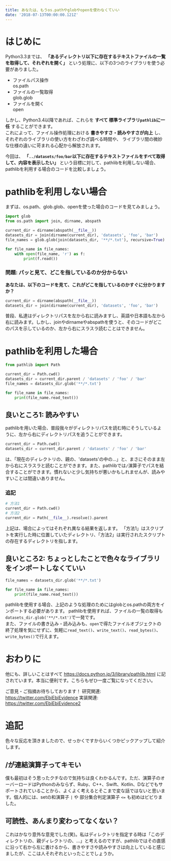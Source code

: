 ```yaml
---
title: あなたは、もうos.pathやglobやopenを使わなくていい
date: '2018-07-13T00:00:00.121Z'
---
```


# はじめに
Python3.3までは、 **「あるディレクトリ以下に存在するテキストファイルの一覧を取得して、それぞれを開く」** という処理に、以下の3つのライブラリを使う必要がありました。

* ファイルパス操作   
os.path
* ファイルの一覧取得   
glob.glob
* ファイルを開く   
open

しかし、Python3.4以降であれば、これらを **すべて 標準ライブラリ`pathlib`に一任** することができます。   
これによって、ファイル操作処理における **書きやすさ・読みやすさが向上** し、それぞれのライブラリの使い方をわざわざ調べる時間や、 ライブラリ間の微妙な仕様の違いに苛まれる心配から解放されます。

今回は、 **「`../datasets/foo/bar`以下に存在するテキストファイルをすべて取得して、内容を表示したい」** という目標に対して、pathlibを利用しない場合、pathlibを利用する場合のコードを比較しましょう。

# pathlibを利用しない場合
まずは、os.path、glob.glob、openを使った場合のコードを見てみましょう。

```python
import glob
from os.path import join, dirname, abspath

current_dir = dirname(abspath(__file__))
datasets_dir = join(dirname(current_dir), 'datasets', 'foo', 'bar')
file_names = glob.glob(join(datasets_dir, '**/*.txt'), recursive=True)

for file_name in file_names:
    with open(file_name, 'r') as f:
        print(f.read())
```

### 問題: パッと見て、どこを指しているのか分からない
**あなたは、以下のコードを見て、これがどこを指しているのかすぐに分かりますか？**
```python
current_dir = dirname(abspath(__file__))
datasets_dir = join(dirname(current_dir), 'datasets', 'foo', 'bar')
```

普段、私達はディレクトリパスを左から右に読みますし、英語や日本語も左から右に読みます。しかし、joinやdirnameやabspathを使うと、そのコードがどこのパスを示しているのか、左から右にスラスラ読むことはできません。

# pathlibを利用した場合

```python
from pathlib import Path

current_dir = Path.cwd()
datasets_dir = current_dir.parent / 'datasets' / 'foo' / 'bar'
file_names = datasets_dir.glob('**/*.txt')

for file_name in file_names:
    print(file_name.read_text())
```

## 良いところ1: 読みやすい
pathlibを用いた場合、普段我々がディレクトリパスを読む時にそうしているように、左から右にディレクトリパスを追うことができます。
```python
current_dir = Path.cwd()
datasets_dir = current_dir.parent / 'datasets' / 'foo' / 'bar'
```
は、「現在のディレクトリの、親の、'datasets'の中の...」と、まさにそのまま左から右にスラスラと読むことができます。また、pathlibでは`/`演算子でパスを結合することができます。慣れないと少し気持ちが悪いかもしれませんが、読みやすいことは間違いありません。

### 追記
```python
# 方法1
current_dir = Path.cwd()
# 方法2
current_dir = Path(__file__).resolve().parent
```
上記は、場合によってはそれぞれ異なる結果を返します。
「方法1」はスクリプトを実行した時に位置していたディレクトリ、「方法2」は実行されたスクリプトの存在するディレクトリを指します。

## 良いところ2: ちょっとしたことで色々なライブラリをインポートしなくていい
```python
file_names = datasets_dir.glob('**/*.txt')

for file_name in file_names:
    print(file_name.read_text())
```
pathlibを使用する場合、上記のような処理のためにはglobとos.pathの両方をインポートする必要があります。
pathlibを使用すれば、ファイルの一覧の取得も `datasets_dir.glob('**/*.txt')`で一発です。   
また、ファイルの書き込み・読み込みも、`open`で得たファイルオブジェクトの終了処理を気にせずに、気軽に`read_text()`、`write_text()`、`read_bytes()`、`write_bytes()`で行えます。


# おわりに
他にも、詳しいことはすべて https://docs.python.jp/3/library/pathlib.html に記されています。本当に便利です。こちらもぜひ一度ご覧になってください。

ご意見・ご指摘お待ちしております！
研究関連: https://twitter.com/EbiEbiEvidence
実装関連: https://twitter.com/EbiEbiEvidence2

# 追記
色々な反応を頂きましたので、せっかくですからいくつかピックアップして紹介します。

## /が連結演算子ってキモい
僕も最初はそう思ったクチなので気持ちは良くわかるんです。ただ、演算子のオーバーロードはPythonのみならず、Ruby、C++、Swift、Kotlin、Dなどでもサポートされていることから、よくよく考えるとそこまで変な話ではないと思います。個人的には、setの和演算子 `|` や 部分集合判定演算子 `<=` も初めはビビりました。

## 可読性、あんまり変わってなくない？
これはかなり意外な意見でした(笑)。私はディレクトリを指定する時は「このディレクトリの、親ディレクトリの、…」と考えるのですが、pathlibではその直感に沿って右から左に書けるから、書きやすさや読みやすさは向上していると感じましたが、ここは人それぞれといったことでしょうか。